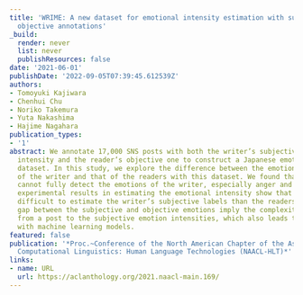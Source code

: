 ```yaml
---
title: 'WRIME: A new dataset for emotional intensity estimation with subjective and
  objective annotations'
_build:
  render: never
  list: never
  publishResources: false
date: '2021-06-01'
publishDate: '2022-09-05T07:39:45.612539Z'
authors:
- Tomoyuki Kajiwara
- Chenhui Chu
- Noriko Takemura
- Yuta Nakashima
- Hajime Nagahara
publication_types:
- '1'
abstract: We annotate 17,000 SNS posts with both the writer’s subjective emotional
  intensity and the reader’s objective one to construct a Japanese emotion analysis
  dataset. In this study, we explore the difference between the emotional intensity
  of the writer and that of the readers with this dataset. We found that the reader
  cannot fully detect the emotions of the writer, especially anger and trust. In addition,
  experimental results in estimating the emotional intensity show that it is more
  difficult to estimate the writer’s subjective labels than the readers’. The large
  gap between the subjective and objective emotions imply the complexity of the mapping
  from a post to the subjective emotion intensities, which also leads to a lower performance
  with machine learning models.
featured: false
publication: '*Proc.~Conference of the North American Chapter of the Association for
  Computational Linguistics: Human Language Technologies (NAACL-HLT)*'
links:
- name: URL
  url: https://aclanthology.org/2021.naacl-main.169/
---
```


